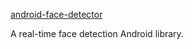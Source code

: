 [android-face-detector](https://github.com/husaynhakeem/android-face-detector)

A real-time face detection Android library.